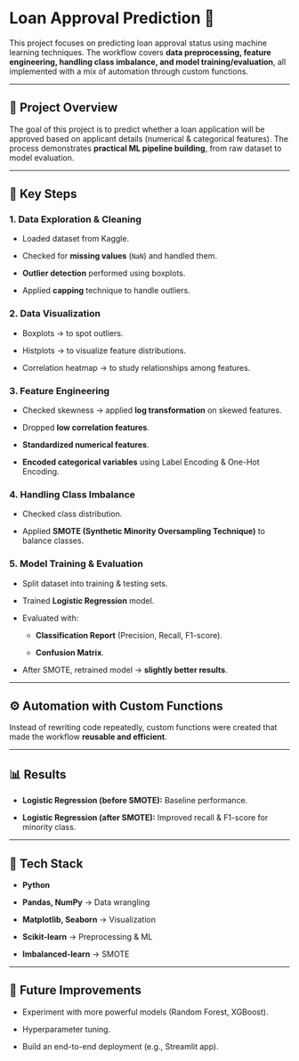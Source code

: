 # **Loan Approval Prediction 🏦**

This project focuses on predicting loan approval status using machine learning techniques. The workflow covers **data preprocessing, feature engineering, handling class imbalance, and model training/evaluation**, all implemented with a mix of automation through custom functions.

---

## **📂 Project Overview**

The goal of this project is to predict whether a loan application will be approved based on applicant details (numerical & categorical features). The process demonstrates **practical ML pipeline building**, from raw dataset to model evaluation.

---

## **🔑 Key Steps**

### **1\. Data Exploration & Cleaning**

* Loaded dataset from Kaggle.

* Checked for **missing values** (`NaN`) and handled them.

* **Outlier detection** performed using boxplots.

* Applied **capping** technique to handle outliers.

### 

### 

### 

### **2\. Data Visualization**

* Boxplots → to spot outliers.

* Histplots → to visualize feature distributions.

* Correlation heatmap → to study relationships among features.

### **3\. Feature Engineering**

* Checked skewness → applied **log transformation** on skewed features.

* Dropped **low correlation features**.

* **Standardized numerical features**.

* **Encoded categorical variables** using Label Encoding & One-Hot Encoding.

### **4\. Handling Class Imbalance**

* Checked class distribution.

* Applied **SMOTE (Synthetic Minority Oversampling Technique)** to balance classes.

### **5\. Model Training & Evaluation**

* Split dataset into training & testing sets.

* Trained **Logistic Regression** model.

* Evaluated with:

  * **Classification Report** (Precision, Recall, F1-score).

  * **Confusion Matrix**.

* After SMOTE, retrained model → **slightly better results**.

---

## **⚙️ Automation with Custom Functions**

Instead of rewriting code repeatedly, custom functions were created that made the workflow **reusable and efficient**.

---

## **📊 Results**

* **Logistic Regression (before SMOTE):** Baseline performance.

* **Logistic Regression (after SMOTE):** Improved recall & F1-score for minority class.

---

## **🚀 Tech Stack**

* **Python**

* **Pandas, NumPy** → Data wrangling

* **Matplotlib, Seaborn** → Visualization

* **Scikit-learn** → Preprocessing & ML

* **Imbalanced-learn** → SMOTE

---

## **📌 Future Improvements**

* Experiment with more powerful models (Random Forest, XGBoost).

* Hyperparameter tuning.

* Build an end-to-end deployment (e.g., Streamlit app).

